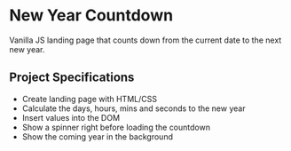 # New Year Countdown

Vanilla JS landing page that counts down from the current date to the next new year.

## Project Specifications

- Create landing page with HTML/CSS
- Calculate the days, hours, mins and seconds to the new year
- Insert values into the DOM
- Show a spinner right before loading the countdown
- Show the coming year in the background
